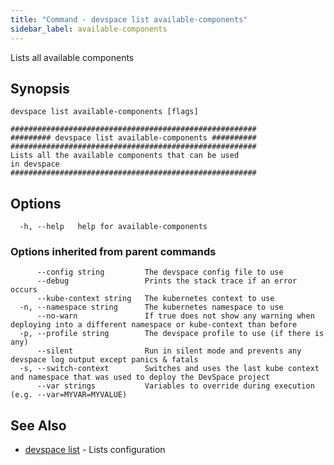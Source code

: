 ```yaml
---
title: "Command - devspace list available-components"
sidebar_label: available-components
---
```



Lists all available components

## Synopsis


```
devspace list available-components [flags]
```

```
#######################################################
######### devspace list available-components ##########
#######################################################
Lists all the available components that can be used
in devspace
#######################################################
```
## Options

```
  -h, --help   help for available-components
```

### Options inherited from parent commands

```
      --config string         The devspace config file to use
      --debug                 Prints the stack trace if an error occurs
      --kube-context string   The kubernetes context to use
  -n, --namespace string      The kubernetes namespace to use
      --no-warn               If true does not show any warning when deploying into a different namespace or kube-context than before
  -p, --profile string        The devspace profile to use (if there is any)
      --silent                Run in silent mode and prevents any devspace log output except panics & fatals
  -s, --switch-context        Switches and uses the last kube context and namespace that was used to deploy the DevSpace project
      --var strings           Variables to override during execution (e.g. --var=MYVAR=MYVALUE)
```

## See Also

* [devspace list](../../cli/commands/devspace_list)	 - Lists configuration

